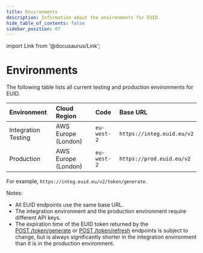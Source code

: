 ```yaml
---
title: Environments
description: Information about the environments for EUID.
hide_table_of_contents: false
sidebar_position: 07
---
```


import Link from '@docusaurus/Link';

# Environments

The following table lists all current testing and production environments for EUID.

| Environment | Cloud Region | Code | Base URL |
| :--- | :--- | :--- | :--- |
| Integration Testing | AWS Europe (London) | `eu-west-2` | `https://integ.euid.eu/v2` |
| Production | AWS Europe (London) | `eu-west-2` | `https://prod.euid.eu/v2` |

For example, `https://integ.euid.eu/v2/token/generate`.

Notes:

- All EUID endpoints use the same base URL.
- The integration environment and the production environment require different <Link href="../ref-info/glossary-uid#gl-api-key">API keys</Link>.
- The expiration time of the <Link href="../ref-info/glossary-uid#gl-euid-token">EUID token</Link> returned by the [POST&nbsp;/token/generate](../endpoints/post-token-generate.md) or [POST&nbsp;/token/refresh](../endpoints/post-token-refresh.md) endpoints is subject to change, but is always significantly shorter in the integration environment than it is in the production environment.
